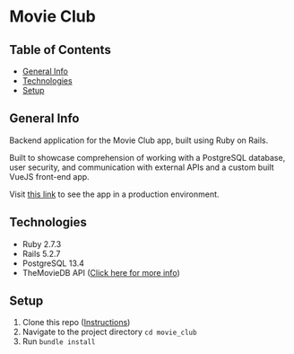 # Movie Club

## Table of Contents
* [General Info](#general-info)
* [Technologies](#technologies)
* [Setup](#setup)

## General Info
Backend application for the Movie Club app, built using Ruby on Rails.

Built to showcase comprehension of working with a PostgreSQL database, user security, and communication with external APIs and a custom built VueJS front-end app.

Visit [this link](https://immense-mountain-08471.herokuapp.com/) to see the app in a production environment.

## Technologies
* Ruby 2.7.3
* Rails 5.2.7
* PostgreSQL 13.4
* TheMovieDB API ([Click here for more info](https://developers.themoviedb.org/3/getting-started/introduction))

## Setup
1) Clone this repo ([Instructions](https://docs.github.com/en/github/creating-cloning-and-archiving-repositories/cloning-a-repository))
2) Navigate to the project directory `cd movie_club`
3) Run `bundle install`
